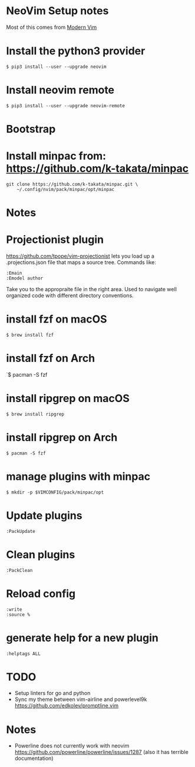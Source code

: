 # NeoVim Setup notes
Most of this comes from [Modern Vim](https://pragprog.com/book/modvim/modern-vim)

# Install the python3 provider
`$ pip3 install --user --upgrade neovim`

# Install neovim remote
`$ pip3 install --user --upgrade neovim-remote`

# Bootstrap
# Install minpac from: https://github.com/k-takata/minpac
```
git clone https://github.com/k-takata/minpac.git \
    ~/.config/nvim/pack/minpac/opt/minpac
```

# Notes

# Projectionist plugin
https://github.com/tpope/vim-projectionist
lets you load up a .projections.json file that maps a source tree.
Commands like:
```
:Emain
:Emodel author
```
Take you to the appropraite file in the right area. Used to navigate well organized 
code with different directory conventions.

# install fzf on macOS
`$ brew install fzf`

# install fzf on Arch
`$ pacman -S fzf

# install ripgrep on macOS
`$ brew install ripgrep`

# install ripgrep on Arch
`$ pacman -S fzf`

# manage plugins with minpac
`$ mkdir -p $VIMCONFIG/pack/minpac/opt`

# Update plugins
`:PackUpdate`

# Clean plugins
`:PackClean`

# Reload config
```
:write
:source %
```

# generate help for a new plugin
`:helptags ALL`

# TODO
* Setup linters for go and python
* Sync my theme between vim-airline and powerlevel9k
    https://github.com/edkolev/promptline.vim

# Notes
* Powerline does not currently work with neovim https://github.com/powerline/powerline/issues/1287 (also it has terrible documentation)
